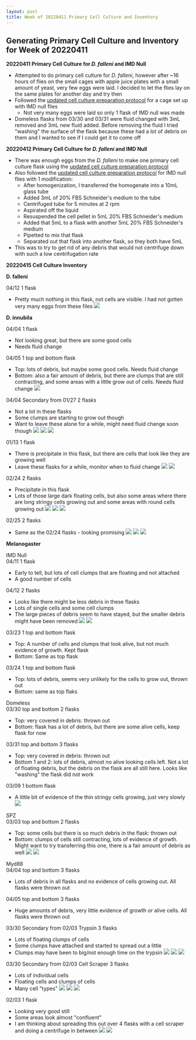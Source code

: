 ```yaml
---
layout: post
title: Week of 20220411 Primary Cell Culture and Inventory
---
```


## Generating Primary Cell Culture and Inventory for Week of 20220411


**20220411 Primary Cell Culture for _D. falleni_ and IMD Null**

- Attempted to do primary cell culture for _D. falleni_, however after ~16 hours of flies on the small cages with apple juice plates with a small amount of yeast, very few eggs were laid. I decided to let the flies lay on the same plates for another day and try then
- Followed the [updated cell culture preparation protocol](https://meschedl.github.io/Unckless-Lab-Notebook-Maggie/2022/03/31/updated-cell-culture-protocol.html) for a cage set up with IMD null flies
  - Not very many eggs were laid so only 1 flask of IMD null was made
- Domeless flasks from 03/30 and 03/31 were fluid changed with 3mL removed and 3mL new fluid added. Before removing the fluid I tried "washing" the surface of the flask because these had a lot of debris on them and I wanted to see if I could get it to come off

**20220412 Primary Cell Culture for _D. falleni_ and IMD Null**

- There was enough eggs from the _D. falleni_ to make one primary cell culture flask using the [updated cell culture preparation protocol](https://meschedl.github.io/Unckless-Lab-Notebook-Maggie/2022/03/31/updated-cell-culture-protocol.html)
- Also followed the [updated cell culture preparation protocol](https://meschedl.github.io/Unckless-Lab-Notebook-Maggie/2022/03/31/updated-cell-culture-protocol.html) for IMD null flies with 1 modification:
  - After homogenization, I transferred the homogenate into a 10mL glass tube
  - Added 3mL of 20% FBS Schneider's medium to the tube
  - Centrifuged tube for 5 minutes at 2 rpm
  - Aspirated off the liquid
  - Resuspended the cell pellet in 5mL 20% FBS Schneider's medium
  - Added that 5mL to a flask with another 5mL 20% FBS Schneider's medium
  - Pipetted to mix that flask
  - Separated out that flask into another flask, so they both have 5mL
- This was to try to get rid of any debris that would not centrifuge down with such a low centrifugation rate

**20220415 Cell Culture Inventory**

**D. falleni**

04/12 1 flask
- Pretty much nothing in this flask, not cells are visible. I had not gotten very many eggs from these files
![](https://raw.githubusercontent.com/meschedl/Unckless-Lab-Notebook-Maggie/master/images/20220412-falleni-cc-imaged-20220415.jpeg)

**D. innubila**

04/04 1 flask
- Not looking great, but there are some good cells
- Needs fluid change

04/05 1 top and bottom flask
- Top: lots of debris, but maybe some good cells. Needs fluid change
- Bottom: also a fair amount of debris, but there are clumps that are still contracting, and some areas with a little grow out of cells. Needs fluid change
![](https://raw.githubusercontent.com/meschedl/Unckless-Lab-Notebook-Maggie/master/images/20220405-innubila-bot-cc-imaged-20220415.jpeg)

04/04 Secondary from 01/27 2 flasks
- Not a lot in these flasks
- Some clumps are starting to grow out though
- Want to leave these alone for a while, might need fluid change soon though
![](https://raw.githubusercontent.com/meschedl/Unckless-Lab-Notebook-Maggie/master/images/20220404-inn-2nd-01-27-imaged-20220415-1.jpeg)
![](https://raw.githubusercontent.com/meschedl/Unckless-Lab-Notebook-Maggie/master/images/20220404-inn-2nd-01-27-imaged-20220415-2.jpeg)
![](https://raw.githubusercontent.com/meschedl/Unckless-Lab-Notebook-Maggie/master/images/20220404-inn-2nd-01-27-imaged-20220415-3.jpeg)

01/13 1 flask
- There is precipitate in this flask, but there are cells that look like they are growing well
- Leave these flasks for a while, monitor when to fluid change
![](https://raw.githubusercontent.com/meschedl/Unckless-Lab-Notebook-Maggie/master/images/20220113-innubila-cc-imaged-20220415-1.jpeg)
![](https://raw.githubusercontent.com/meschedl/Unckless-Lab-Notebook-Maggie/master/images/20220113-innubila-cc-imaged-20220415-2.jpeg)

02/24 2 flasks
- Precipitate in this flask
- Lots of those large dark floating cells, but also some areas where there are long stringy cells growing out and some areas with round cells growing out
![](https://raw.githubusercontent.com/meschedl/Unckless-Lab-Notebook-Maggie/master/images/20220224-innubila-cc-imaged-20220415-1.jpeg)
![](https://raw.githubusercontent.com/meschedl/Unckless-Lab-Notebook-Maggie/master/images/20220224-innubila-cc-imaged-20220415-2.jpeg)
![](https://raw.githubusercontent.com/meschedl/Unckless-Lab-Notebook-Maggie/master/images/20220224-innubila-cc-imaged-20220415-3.jpeg)

02/25 2 flasks
- Same as the 02/24 flasks - looking promising
![](https://raw.githubusercontent.com/meschedl/Unckless-Lab-Notebook-Maggie/master/images/20220225-innubila-cc-imaged-20220415-1.jpeg)
![](https://raw.githubusercontent.com/meschedl/Unckless-Lab-Notebook-Maggie/master/images/20220225-innubila-cc-imaged-20220415-2.jpeg)
![](https://raw.githubusercontent.com/meschedl/Unckless-Lab-Notebook-Maggie/master/images/20220225-innubila-cc-imaged-20220415-3.jpeg)

**Melanogaster**

IMD Null  
04/11 1 flask
- Early to tell, but lots of cell clumps that are floating and not attached
- A good number of cells

04/12 2 flasks
- Looks like there might be less debris in these flasks
- Lots of single cells and some cell clumps
- The large pieces of debris seem to have stayed, but the smaller debris might have been removed
![](https://raw.githubusercontent.com/meschedl/Unckless-Lab-Notebook-Maggie/master/images/20220412-imd-cc-imaged-20220415-1.jpeg)
![](https://raw.githubusercontent.com/meschedl/Unckless-Lab-Notebook-Maggie/master/images/20220412-imd-cc-imaged-20220415-2.jpeg)

03/23 1 top and bottom flask
- Top: A number of cells and clumps that look alive, but not much evidence of growth. Kept flask
- Bottom: Same as top flask

03/24 1 top and bottom flask
- Top: lots of debris, seems very unlikely for the cells to grow out, thrown out
- Bottom: same as top flaks

Domeless  
03/30 top and bottom 2 flasks
- Top: very covered in debris: thrown out
- Bottom: flask has a lot of debris, but there are some alive cells, keep flask for now

03/31 top and bottom 3 flasks
- Top: very covered in debris: thrown out
- Bottom 1 and 2: lots of debris, almost no alive looking cells left. Not a lot of floating debris, but the debris on the flask are all still here. Looks like "washing" the flask did not work

03/09 1 bottom flask
- A little bit of evidence of the thin stringy cells growing, just very slowly
![](https://raw.githubusercontent.com/meschedl/Unckless-Lab-Notebook-Maggie/master/images/20220309-domeless-cc-imaged-20220415.jpeg)

SPZ  
03/03 top and bottom 2 flasks
- Top: some cells but there is so much debris in the flask: thrown out
- Bottom: clumps of cells still contracting, lots of evidence of growth. Might want to try transferring this one, there is a fair amount of debris as well
![](https://raw.githubusercontent.com/meschedl/Unckless-Lab-Notebook-Maggie/master/images/20220303-spz-cc-imaged-20220415-1.jpeg)
![](https://raw.githubusercontent.com/meschedl/Unckless-Lab-Notebook-Maggie/master/images/20220303-spz-imaged-20220415-2.jpeg)

Myd88  
04/04 top and bottom 3 flasks
- Lots of debris in all flasks and no evidence of cells growing out. All flasks were thrown out

04/05 top and bottom 3 flasks
- Huge amounts of debris, very little evidence of growth or alive cells. All flasks were thrown out

03/30 Secondary from 02/03 Trypsin 3 flasks
- Lots of floating clumps of cells
- Some clumps have attached and started to spread out a little
- Clumps may have been to big/not enough time on the trypsin
![](https://raw.githubusercontent.com/meschedl/Unckless-Lab-Notebook-Maggie/master/images/20220330-myd88-from-02-03-tryp-imaged-20220415-1.jpeg)
![](https://raw.githubusercontent.com/meschedl/Unckless-Lab-Notebook-Maggie/master/images/20220330-myd88-from-02-03-tryp-imaged-20220415-2.jpeg)
![](https://raw.githubusercontent.com/meschedl/Unckless-Lab-Notebook-Maggie/master/images/20220330-myd88-from-02-03-tryp-imaged-20220415-3.jpeg)

03/30 Secondary from 02/03 Cell Scraper 3 flasks
- Lots of individual cells
- Floating cells and clumps of cells
- Many cell "types"
![](https://raw.githubusercontent.com/meschedl/Unckless-Lab-Notebook-Maggie/master/images/20220330-myd88-from-02-03-CS-imaged-20220415-1.jpeg)
![](https://raw.githubusercontent.com/meschedl/Unckless-Lab-Notebook-Maggie/master/images/20220330-myd88-from-02-03-CS-imaged-20220415-2.jpeg)
![](https://raw.githubusercontent.com/meschedl/Unckless-Lab-Notebook-Maggie/master/images/20220330-myd88-from-02-03-CS-imaged-20220415-3.jpeg)

02/03 1 flask
- Looking very good still
- Some areas look almost "confluent"
- I am thinking about spreading this out over 4 flasks with a cell scraper and doing a centrifuge in between
![](https://raw.githubusercontent.com/meschedl/Unckless-Lab-Notebook-Maggie/master/images/20220203-myd88-imaged-20220415-1.jpeg)
![](https://raw.githubusercontent.com/meschedl/Unckless-Lab-Notebook-Maggie/master/images/20220203-myd88-cc-imaged-20220415-2.jpeg)
